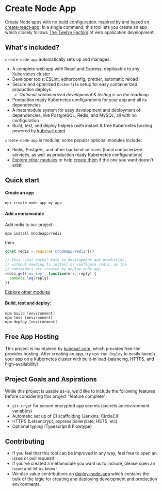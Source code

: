 # Create Node App

Create Node apps with no build configuration. Inspired by and based on [create-react-app](https://github.com/facebook/create-react-app). In a single command, this tool lets you create an app which closely follows [The Twelve Factors](https://12factor.net) of web application development.

## What's included?

`create-node-app` automatically sets up and manages:

- A complete web app with React and Express, deployable to any Kubernetes cluster
- Developer tools: ESLint, editorconfig, prettier, automatic reload
- Secure and optimized `Dockerfile` setup for easy containerized production deploys
  - _Optional containerized development & testing is on the roadmap_
- Production ready Kubernetes configurations for your app and all its dependencies
- A metamodule system for easy development and deployment of dependencies, like PostgreSQL, Redis, and MySQL, all with no configuration
- Build, test, and deploy helpers (with instant & free Kubernetes hosting powered by [kubesail.com](kubesail.com))

`create-node-app` is modular, some popular optional modules include:

- Redis, Postgres, and other backend services (local containerized services, as well as production ready Kubernetes configurations)
- [Explore other modules](https://github.com/nodeapp-metamodules) or help [create them](#contributing) if the one you want doesn't exist

## Quick start

#### Create an app

    npx create-node-app my-app

#### Add a metamodule

Add redis to our project:

    npm install @nodeapp/redis

then

```js
const redis = require('@nodeapp/redis')()

// This "just works" both in development and production,
// without needing to install or configure redis, as the
// containers are created by deploy-node-app
redis.get('my-key', function(err, reply) {
  console.log(reply)
})
```

[Explore other modules](https://github.com/nodeapp-metamodules)

#### Build, test and deploy:

    npm build [environment]
    npm test [environment]
    npm deploy [environment]

## Free App Hosting

This project is maintained by [kubesail.com](kubesail.com), which provides free-tier provides hosting. After creating an app, try `npm run deploy` to easily launch your app on a Kubernetes cluster with built-in load-balancing, HTTPS, and high-availability!

## Project Goals and Aspirations

While this project is usable as-is, we'd like to include the following features before considering this project "feature complete":

- `git-crypt` for secure encrypted app secrets (secrets as environment variables)
- Automatic set up of CI scaffolding (Jenkins, CircleCI)
- HTTPS (Letsencrypt, express boilerplate, HSTS, etc)
- Optional typing (Typescript & Flowtype)

## Contributing

- If you feel that this tool can be improved in any way, feel free to open an issue or pull request!
- If you've created a metamodule you want us to include, please open an issue and let us know!
- We also value contributions on [deploy-node-app](https://github.com/kubesail/deploy-node-app) which contains the bulk of the logic for creating and deploying development and production environments.
